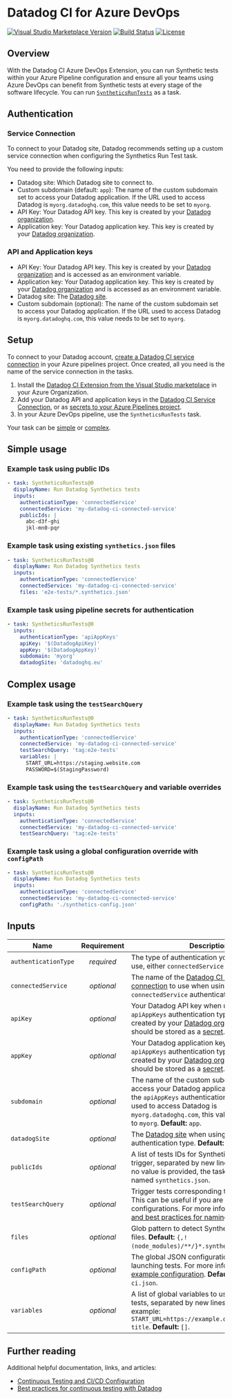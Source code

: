 # Datadog CI for Azure DevOps

[![Visual Studio Marketplace Version](https://img.shields.io/visual-studio-marketplace/v/Datadog.datadog-ci)][1]
[![Build Status](https://dev.azure.com/datadog-ci/Datadog%20CI%20Azure%20DevOps%20Extension/_apis/build/status/DataDog.datadog-ci-azure-devops?branchName=main)](https://dev.azure.com/datadog-ci/Datadog%20CI%20Azure%20DevOps%20Extension/_build/latest?definitionId=4&branchName=main)
[![License](https://img.shields.io/badge/License-Apache%202.0-blue.svg)](https://opensource.org/licenses/Apache-2.0)

## Overview

With the Datadog CI Azure DevOps Extension, you can run Synthetic tests within your Azure Pipeline configuration and ensure all your teams using Azure DevOps can benefit from Synthetic tests at every stage of the software lifecycle. You can run [`SyntheticsRunTests`](#available-tasks) as a task.

## Authentication

### Service Connection

To connect to your Datadog site, Datadog recommends setting up a custom service connection when configuring the Synthetics Run Test task. 


You need to provide the following inputs:

- Datadog site: Which Datadog site to connect to.
- Custom subdomain (default: `app`): The name of the custom subdomain set to access your Datadog application. If the URL used to access Datadog is `myorg.datadoghq.com`, this value needs to be set to `myorg`.
- API Key: Your Datadog API key. This key is created by your [Datadog organization][6].
- Application key: Your Datadog application key. This key is created by your [Datadog organization][6].


### API and Application keys

- API Key: Your Datadog API key. This key is created by your [Datadog organization][6] and is accessed as an environment variable.
- Application key: Your Datadog application key. This key is created by your [Datadog organization][6] and is accessed as an environment variable.
- Datadog site: The [Datadog site][11].
- Custom subdomain (optional): The name of the custom subdomain set to access your Datadog application. If the URL used to access Datadog is `myorg.datadoghq.com`, this value needs to be set to `myorg`.

## Setup

To connect to your Datadog account, [create a Datadog CI service connection][5] in your Azure pipelines project. Once created, all you need is the name of the service connection in the tasks.

1. Install the [Datadog CI Extension from the Visual Studio marketplace][1] in your Azure Organization.
2. Add your Datadog API and application keys in the [Datadog CI Service Connection](#authentication), or as [secrets to your Azure Pipelines project][7].
3. In your Azure DevOps pipeline, use the `SyntheticsRunTests` task.

Your task can be [simple](#simple-usage) or [complex](#complex-usage).

## Simple usage

### Example task using public IDs

```yaml
- task: SyntheticsRunTests@0
  displayName: Run Datadog Synthetics tests
  inputs:
    authenticationType: 'connectedService'
    connectedService: 'my-datadog-ci-connected-service'
    publicIds: |
      abc-d3f-ghi
      jkl-mn0-pqr
```

### Example task using existing `synthetics.json` files

```yaml
- task: SyntheticsRunTests@0
  displayName: Run Datadog Synthetics tests
  inputs:
    authenticationType: 'connectedService'
    connectedService: 'my-datadog-ci-connected-service'
    files: 'e2e-tests/*.synthetics.json'
```

### Example task using pipeline secrets for authentication

```yaml
- task: SyntheticsRunTests@0
  inputs:
    authenticationType: 'apiAppKeys'
    apiKey: '$(DatadogApiKey)'
    appKey: '$(DatadogAppKey)'
    subdomain: 'myorg'
    datadogSite: 'datadoghq.eu'
```

## Complex usage

### Example task using the `testSearchQuery`

```yaml
- task: SyntheticsRunTests@0
  displayName: Run Datadog Synthetics tests
  inputs:
    authenticationType: 'connectedService'
    connectedService: 'my-datadog-ci-connected-service'
    testSearchQuery: 'tag:e2e-tests'
    variables: |
      START_URL=https://staging.website.com
      PASSWORD=$(StagingPassword)
```

### Example task using the `testSearchQuery` and variable overrides

```yaml
- task: SyntheticsRunTests@0
  displayName: Run Datadog Synthetics tests
  inputs:
    authenticationType: 'connectedService'
    connectedService: 'my-datadog-ci-connected-service'
    testSearchQuery: 'tag:e2e-tests'
```

### Example task using a global configuration override with `configPath`

```yaml
- task: SyntheticsRunTests@0
  displayName: Run Datadog Synthetics tests
  inputs:
    authenticationType: 'connectedService'
    connectedService: 'my-datadog-ci-connected-service'
    configPath: './synthetics-config.json'
```

## Inputs

| Name                 | Requirement | Description                                                                                                                                                                                                                                     |
| -------------------- | :---------: | ----------------------------------------------------------------------------------------------------------------------------------------------------------------------------------------------------------------------------------------------- |
| `authenticationType` | _required_  | The type of authentication you want Datadog to use, either `connectedService` or `apiAppKeys`.                                                                                                                                                 |
| `connectedService`   | _optional_  | The name of the [Datadog CI service connection](#prerequisites) to use when using the `connectedService` authentication type.                                                                                                       |
| `apiKey`             | _optional_  | Your Datadog API key when using the `apiAppKeys` authentication type. This key is created by your [Datadog organization][6] and should be stored as a [secret][7].                                                                              |
| `appKey`             | _optional_  | Your Datadog application key when using the `apiAppKeys` authentication type. This key is created by your [Datadog organization][6] and should be stored as a [secret][7].                                                                      |
| `subdomain`          | _optional_  | The name of the custom subdomain set to access your Datadog application when using the `apiAppKeys` authentication type. If the URL used to access Datadog is `myorg.datadoghq.com`, this value needs to be set to `myorg`. **Default:** `app`. |
| `datadogSite`        | _optional_  | The [Datadog site][11] when using the `apiAppKeys` authentication type. **Default:** `datadoghq.com`.                                                                                                                                           |
| `publicIds`          | _optional_  | A list of tests IDs for Synthetic tests you want to trigger, separated by new lines or commas. If no value is provided, the task looks for files named `synthetics.json`.                                                                 |
| `testSearchQuery`    | _optional_  | Trigger tests corresponding to a [search][8] query. This can be useful if you are tagging your test configurations. For more information, see [rules and best practices for naming tags][10].                                                                   |
| `files`              | _optional_  | Glob pattern to detect Synthetic tests' config files. **Default:** `{,!(node_modules)/**/}*.synthetics.json`.                                                                                                                                    |
| `configPath`         | _optional_  | The global JSON configuration used when launching tests. For more information, see the [example configuration][9]. **Default:** `datadog-ci.json`.                                                                                                |
| `variables`          | _optional_  | A list of global variables to use for Synthetic tests, separated by new lines or commas. For example: `START_URL=https://example.org,MY_VARIABLE=My title`. **Default:** `[]`.                                                                     |


## Further reading

Additional helpful documentation, links, and articles:

- [Continuous Testing and CI/CD Configuration][4]
- [Best practices for continuous testing with Datadog][12]

[1]: https://marketplace.visualstudio.com/items?itemName=Datadog.datadog-ci
[2]: https://github.com/DataDog/datadog-ci
[3]: https://github.com/DataDog/datadog-ci/tree/master/src/commands/synthetics
[4]: https://docs.datadoghq.com/continuous_testing/cicd_integrations/configuration
[5]: https://docs.microsoft.com/en-us/azure/devops/pipelines/library/service-endpoints
[6]: https://docs.datadoghq.com/account_management/api-app-keys/
[7]: https://docs.microsoft.com/en-us/azure/devops/pipelines/process/set-secret-variables
[8]: https://docs.datadoghq.com/synthetics/search/#search
[9]: https://docs.datadoghq.com/continuous_testing/cicd_integrations/configuration/?tab=npm#setup-a-client
[10]: https://docs.datadoghq.com/developers/guide/what-best-practices-are-recommended-for-naming-metrics-and-tags/#rules-and-best-practices-for-naming-tags
[11]: https://docs.datadoghq.com/getting_started/site/
[12]: https://www.datadoghq.com/blog/best-practices-datadog-continuous-testing/
